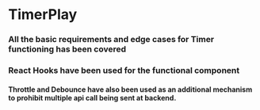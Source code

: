 # TimerPlay

### All the basic requirements and edge cases for Timer functioning has been covered
### React Hooks have been used for the functional component 

#### Throttle and Debounce have also been used as an additional mechanism to prohibit multiple api call being sent at backend.

 
